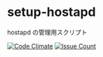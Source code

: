 # setup-hostapd
hostapd の管理用スクリプト

[![Code Climate](https://codeclimate.com/github/JhonnyBravo/setup-hostapd/badges/gpa.svg)](https://codeclimate.com/github/JhonnyBravo/setup-hostapd)
[![Issue Count](https://codeclimate.com/github/JhonnyBravo/setup-hostapd/badges/issue_count.svg)](https://codeclimate.com/github/JhonnyBravo/setup-hostapd)
